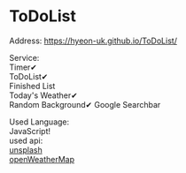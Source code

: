 # ToDoList


Address: https://hyeon-uk.github.io/ToDoList/    
   
Service:   
Timer✔   
ToDoList✔   
Finished List   
Today's Weather✔   
Random Background✔
Google Searchbar    
   
Used Language:     
JavaScript!    
used api:   
[unsplash](https://unsplash.com/)   
[openWeatherMap](https://openweathermap.org/)   
